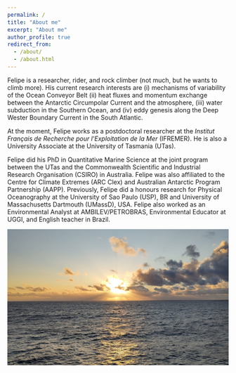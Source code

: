 ```yaml
---
permalink: /
title: "About me"
excerpt: "About me"
author_profile: true
redirect_from: 
  - /about/
  - /about.html
---
```


Felipe is a researcher, rider, and rock climber (not much, but he wants to climb more). 
His current research interests are  (i) mechanisms of variability of the Ocean Conveyor Belt (ii) heat fluxes and momentum exchange between the Antarctic Circumpolar Current and the atmosphere, (iii) water subduction in the Southern Ocean, and (iv) eddy genesis along the Deep Wester Boundary Current in the South Atlantic.

At the moment, Felipe works as a postdoctoral researcher at the _Institut Français de Recherche pour l'Exploitation de la Mer_ (IFREMER). He is also a University Associate at the University of Tasmania (UTas).

Felipe did his PhD in Quantitative Marine Science at the joint program between the UTas and the Commonwealth Scientific and Industrial Research Organisation (CSIRO) in Australia. Felipe was also affiliated to the Centre for Climate Extremes (ARC Clex) and Australian Antarctic Program Partnership (AAPP). Previously, Felipe did a honours research for Physical Oceanography at the University of Sao Paulo (USP), BR and University of Massachusetts Dartmouth (UMassD), USA. Felipe also worked as an Environmental Analyst at AMBILEV/PETROBRAS, Environmental Educator at UGGI, and English teacher in Brazil.

<img src='/images/SO_sunset2.jpeg'
     width  = '700px'
     height = 'auto' />
